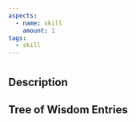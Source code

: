 ```yaml
---
aspects: 
  - name: skill
    amount: 1
tags: 
  - skill
---
```


# 

## Description

## Tree of Wisdom Entries